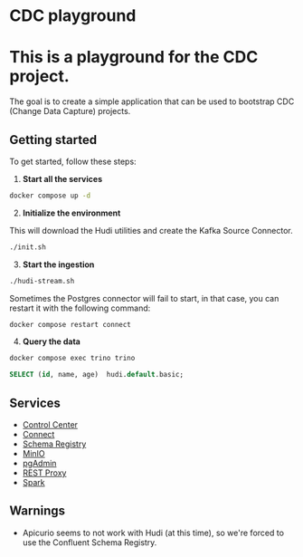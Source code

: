# CDC playground

# This is a playground for the CDC project. 
The goal is to create a simple application that can be used to bootstrap CDC (Change Data Capture) projects.

## Getting started

To get started, follow these steps:

1. **Start all the services**

```bash
docker compose up -d
```

2. **Initialize the environment**

This will download the Hudi utilities and create the Kafka Source Connector.

```bash
./init.sh
```

3. **Start the ingestion**

```bash
./hudi-stream.sh
```

Sometimes the Postgres connector will fail to start, in that case, you can restart it with the following command:

```bash
docker compose restart connect
```

4. **Query the data**

```bash
docker compose exec trino trino
```

```sql
SELECT (id, name, age)  hudi.default.basic;
```

## Services

- [Control Center](http://localhost:9021)
- [Connect](http://localhost:8083)
- [Schema Registry](http://localhost:8081)
- [MinIO](http://localhost:9000)
- [pgAdmin](http://localhost:5050)
- [REST Proxy](http://localhost:8082)
- [Spark](http://localhost:4041)


## Warnings

- Apicurio seems to not work with Hudi (at this time), so we're forced to use the Confluent Schema Registry.